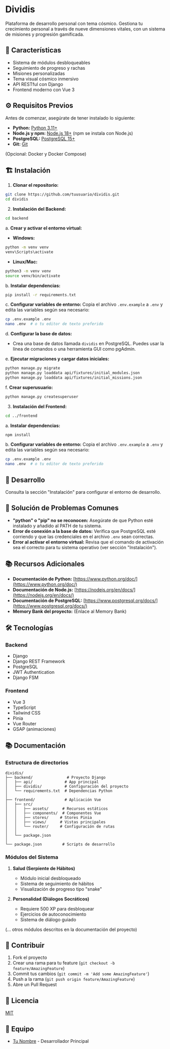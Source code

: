 # Dividis

Plataforma de desarrollo personal con tema cósmico. Gestiona tu crecimiento personal a través de nueve dimensiones vitales, con un sistema de misiones y progresión gamificada.

## 🚀 Características

- Sistema de módulos desbloqueables
- Seguimiento de progreso y rachas
- Misiones personalizadas
- Tema visual cósmico inmersivo
- API RESTful con Django
- Frontend moderno con Vue 3

## ⚙️ Requisitos Previos

Antes de comenzar, asegúrate de tener instalado lo siguiente:

- **Python:** [Python 3.11+](https://www.python.org/downloads/)
- **Node.js y npm:** [Node.js 18+](https://nodejs.org/en/download/) (npm se instala con Node.js)
- **PostgreSQL:** [PostgreSQL 15+](https://www.postgresql.org/download/)
- **Git:** [Git](https://git-scm.com/downloads)

(Opcional: Docker y Docker Compose)

## 🏗️ Instalación

1. **Clonar el repositorio:**
```bash
git clone https://github.com/tuusuario/dividis.git
cd dividis
```

2. **Instalación del Backend:**

```bash
cd backend
```

   a. **Crear y activar el entorno virtual:**

   *   **Windows:**
   ```bash
   python -m venv venv
   venv\Scripts\activate
   ```

   *   **Linux/Mac:**
   ```bash
   python3 -m venv venv
   source venv/bin/activate
   ```

   b. **Instalar dependencias:**
   ```bash
   pip install -r requirements.txt
   ```

   c. **Configurar variables de entorno:**
   Copia el archivo `.env.example` a `.env` y edita las variables según sea necesario:
   ```bash
   cp .env.example .env
   nano .env  # o tu editor de texto preferido
   ```

   d. **Configurar la base de datos:**

   *   Crea una base de datos llamada `dividis` en PostgreSQL. Puedes usar la línea de comandos o una herramienta GUI como pgAdmin.

   e. **Ejecutar migraciones y cargar datos iniciales:**
   ```bash
   python manage.py migrate
   python manage.py loaddata api/fixtures/initial_modules.json
   python manage.py loaddata api/fixtures/initial_missions.json
   ```

   f. **Crear superusuario:**
   ```bash
   python manage.py createsuperuser
   ```

3. **Instalación del Frontend:**

```bash
cd ../frontend
```

   a. **Instalar dependencias:**
   ```bash
   npm install
   ```

   b. **Configurar variables de entorno:**
   Copia el archivo `.env.example` a `.env` y edita las variables según sea necesario:
   ```bash
   cp .env.example .env
   nano .env  # o tu editor de texto preferido
   ```

## 🚀 Desarrollo

Consulta la sección "Instalación" para configurar el entorno de desarrollo.

## 🐛 Solución de Problemas Comunes

*   **"python" o "pip" no se reconocen:** Asegúrate de que Python esté instalado y añadido al PATH de tu sistema.
*   **Error de conexión a la base de datos:** Verifica que PostgreSQL esté corriendo y que las credenciales en el archivo `.env` sean correctas.
*   **Error al activar el entorno virtual:** Revisa que el comando de activación sea el correcto para tu sistema operativo (ver sección "Instalación").

## 📚 Recursos Adicionales

*   **Documentación de Python:** [https://www.python.org/doc/](https://www.python.org/doc/)
*   **Documentación de Node.js:** [https://nodejs.org/en/docs/](https://nodejs.org/en/docs/)
*   **Documentación de PostgreSQL:** [https://www.postgresql.org/docs/](https://www.postgresql.org/docs/)
*   **Memory Bank del proyecto:** (Enlace al Memory Bank)

## 🛠️ Tecnologías

### Backend
- Django
- Django REST Framework
- PostgreSQL
- JWT Authentication
- Django FSM

### Frontend
- Vue 3
- TypeScript
- Tailwind CSS
- Pinia
- Vue Router
- GSAP (animaciones)

## 📚 Documentación

### Estructura de directorios

```
dividis/
├── backend/               # Proyecto Django
│   ├── api/              # App principal
│   ├── dividis/          # Configuración del proyecto
│   └── requirements.txt  # Dependencias Python
│
├── frontend/             # Aplicación Vue
│   ├── src/
│   │   ├── assets/      # Recursos estáticos
│   │   ├── components/  # Componentes Vue
│   │   ├── stores/     # Stores Pinia
│   │   ├── views/      # Vistas principales
│   │   └── router/     # Configuración de rutas
│   │
│   └── package.json
│
└── package.json         # Scripts de desarrollo
```

### Módulos del Sistema

1. **Salud (Serpiente de Hábitos)**
   - Módulo inicial desbloqueado
   - Sistema de seguimiento de hábitos
   - Visualización de progreso tipo "snake"

2. **Personalidad (Diálogos Socráticos)**
   - Requiere 500 XP para desbloquear
   - Ejercicios de autoconocimiento
   - Sistema de diálogo guiado

(... otros módulos descritos en la documentación del proyecto)

## 🤝 Contribuir

1. Fork el proyecto
2. Crear una rama para tu feature (`git checkout -b feature/AmazingFeature`)
3. Commit tus cambios (`git commit -m 'Add some AmazingFeature'`)
4. Push a la rama (`git push origin feature/AmazingFeature`)
5. Abre un Pull Request

## 📝 Licencia

[MIT](LICENSE)

## 👥 Equipo

- [Tu Nombre](https://github.com/tuusuario) - Desarrollador Principal
